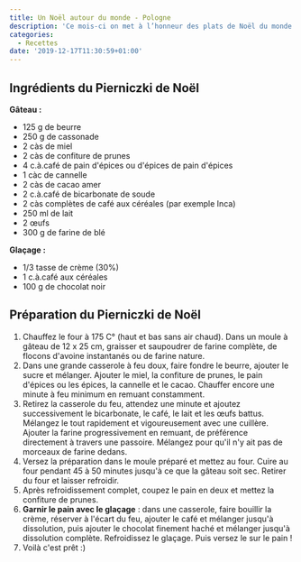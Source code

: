 ```yaml
---
title: Un Noël autour du monde - Pologne
description: 'Ce mois-ci on met à l’honneur des plats de Noël du monde entier :)'
categories:
  - Recettes
date: '2019-12-17T11:30:59+01:00'
---
```

## Ingrédients du Pierniczki de Noël

**Gâteau :**

* 125 g de beurre
* 250 g de cassonade
* 2 càs de miel
* 2 càs de confiture de prunes
* 4 c.à.café de pain d'épices ou d'épices de pain d'épices
* 1 càc de cannelle
* 2 càs de cacao amer
* 2 c.à.café de bicarbonate de soude
* 2 càs complètes de café aux céréales (par exemple Inca)
* 250 ml de lait
* 2 œufs
* 300 g de farine de blé

**Glaçage :**

* 1/3 tasse de crème (30%)
* 1 c.à.café aux céréales
* 100 g de chocolat noir

## Préparation du Pierniczki de Noël

1. Chauffez le four à 175 C° (haut et bas sans air chaud). Dans un moule à gâteau de 12 x 25 cm, graisser et saupoudrer de farine complète, de flocons d'avoine instantanés ou de farine nature.
2. Dans une grande casserole à feu doux, faire fondre le beurre, ajouter le sucre et mélanger. Ajouter le miel, la confiture de prunes, le pain d'épices ou les épices, la cannelle et le cacao. Chauffer encore une minute à feu minimum en remuant constamment. 
3. Retirez la casserole du feu, attendez une minute et ajoutez successivement le bicarbonate, le café, le lait et les œufs battus. Mélangez le tout rapidement et vigoureusement avec une cuillère. Ajouter la farine progressivement en remuant, de préférence directement à travers une passoire. Mélangez pour qu'il n'y ait pas de morceaux de farine dedans.
4. Versez la préparation dans le moule préparé et mettez au four. Cuire au four pendant 45 à 50 minutes jusqu'à ce que la gâteau soit sec. Retirer du four et laisser refroidir.
5. Après refroidissement complet, coupez le pain en deux et mettez la confiture de prunes. 
6. **Garnir le pain avec le glaçage** : dans une casserole, faire bouillir la crème, réserver à l'écart du feu, ajouter le café et mélanger jusqu'à dissolution, puis ajouter le chocolat finement haché et mélanger jusqu'à dissolution complète. Refroidissez le glaçage. Puis versez le sur le pain !
7. Voilà c'est prêt :)
